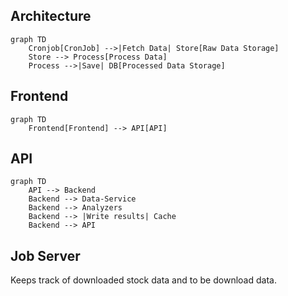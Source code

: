 ## Architecture

```mermaid
graph TD
    Cronjob[CronJob] -->|Fetch Data| Store[Raw Data Storage]
    Store --> Process[Process Data]
    Process -->|Save| DB[Processed Data Storage]
```

## Frontend

```mermaid
graph TD
    Frontend[Frontend] --> API[API]
```

## API

```mermaid
graph TD
    API --> Backend
    Backend --> Data-Service
    Backend --> Analyzers 
    Backend --> |Write results| Cache
    Backend --> API
```

## Job Server

Keeps track of downloaded stock data and to be download data.